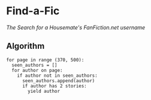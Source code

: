 # Find-a-Fic
*The Search for a Housemate's FanFiction.net username*

## Algorithm
```
for page in range (370, 500):
  seen_authors = []
  for author on page:
    if author not in seen_authors:
      seen_authors.append(author)
      if author has 2 stories:
        yield author
```

